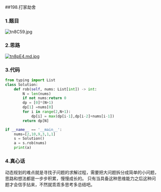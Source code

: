 ##198.打家劫舍
### 1.题目
![tn8C59.jpg](https://s1.ax1x.com/2020/05/29/tn8C59.jpg)
### 2.思路
[![tn8pE4.md.jpg](https://s1.ax1x.com/2020/05/29/tn8pE4.md.jpg)](https://imgchr.com/i/tn8pE4)
### 3.代码
```python
from typing import List
class Solution:
    def rob(self, nums: List[int]) -> int:
        N = len(nums)
        if not nums:return 0
        dp = [0]*(N+1)
        dp[1] =nums[0]
        for i in range(2,N+1):
            dp[i] = max(dp[i-1],dp[i-2]+nums[i-1])
        return dp[N]

if __name__ == '__main__':
    nums=[2,10,9,3,1,1]
    s = Solution()
    a = s.rob(nums)
    print(a)
```
### 4.真心话
动态规划的难点就是寻找子问题的求解过程，需要把大问题拆分成简单的小问题，思路和想法都是一步步积累，慢慢成长的。
只有当具备这种思维能力之后这种问题才会信手拈来，不然就乖乖多思考多总结吧。